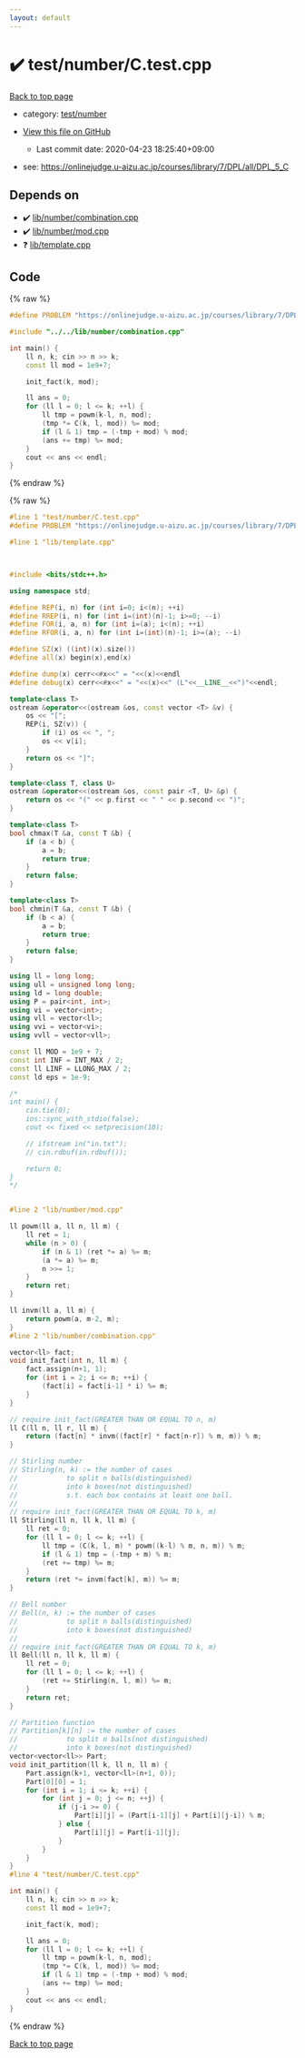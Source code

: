 ```yaml
---
layout: default
---
```


<!-- mathjax config similar to math.stackexchange -->
<script type="text/javascript" async
  src="https://cdnjs.cloudflare.com/ajax/libs/mathjax/2.7.5/MathJax.js?config=TeX-MML-AM_CHTML">
</script>
<script type="text/x-mathjax-config">
  MathJax.Hub.Config({
    TeX: { equationNumbers: { autoNumber: "AMS" }},
    tex2jax: {
      inlineMath: [ ['$','$'] ],
      processEscapes: true
    },
    "HTML-CSS": { matchFontHeight: false },
    displayAlign: "left",
    displayIndent: "2em"
  });
</script>

<script type="text/javascript" src="https://cdnjs.cloudflare.com/ajax/libs/jquery/3.4.1/jquery.min.js"></script>
<script src="https://cdn.jsdelivr.net/npm/jquery-balloon-js@1.1.2/jquery.balloon.min.js" integrity="sha256-ZEYs9VrgAeNuPvs15E39OsyOJaIkXEEt10fzxJ20+2I=" crossorigin="anonymous"></script>
<script type="text/javascript" src="../../../assets/js/copy-button.js"></script>
<link rel="stylesheet" href="../../../assets/css/copy-button.css" />


# :heavy_check_mark: test/number/C.test.cpp

<a href="../../../index.html">Back to top page</a>

* category: <a href="../../../index.html#27c49c4e5cc6f85fad5dbff6f8f0ef1b">test/number</a>
* <a href="{{ site.github.repository_url }}/blob/master/test/number/C.test.cpp">View this file on GitHub</a>
    - Last commit date: 2020-04-23 18:25:40+09:00


* see: <a href="https://onlinejudge.u-aizu.ac.jp/courses/library/7/DPL/all/DPL_5_C">https://onlinejudge.u-aizu.ac.jp/courses/library/7/DPL/all/DPL_5_C</a>


## Depends on

* :heavy_check_mark: <a href="../../../library/lib/number/combination.cpp.html">lib/number/combination.cpp</a>
* :heavy_check_mark: <a href="../../../library/lib/number/mod.cpp.html">lib/number/mod.cpp</a>
* :question: <a href="../../../library/lib/template.cpp.html">lib/template.cpp</a>


## Code

<a id="unbundled"></a>
{% raw %}
```cpp
#define PROBLEM "https://onlinejudge.u-aizu.ac.jp/courses/library/7/DPL/all/DPL_5_C"

#include "../../lib/number/combination.cpp"

int main() {
    ll n, k; cin >> n >> k;
    const ll mod = 1e9+7;

    init_fact(k, mod);

    ll ans = 0;
    for (ll l = 0; l <= k; ++l) {
        ll tmp = powm(k-l, n, mod);
        (tmp *= C(k, l, mod)) %= mod;
        if (l & 1) tmp = (-tmp + mod) % mod;
        (ans += tmp) %= mod;
    }
    cout << ans << endl;
}

```
{% endraw %}

<a id="bundled"></a>
{% raw %}
```cpp
#line 1 "test/number/C.test.cpp"
#define PROBLEM "https://onlinejudge.u-aizu.ac.jp/courses/library/7/DPL/all/DPL_5_C"

#line 1 "lib/template.cpp"



#include <bits/stdc++.h>

using namespace std;

#define REP(i, n) for (int i=0; i<(n); ++i)
#define RREP(i, n) for (int i=(int)(n)-1; i>=0; --i)
#define FOR(i, a, n) for (int i=(a); i<(n); ++i)
#define RFOR(i, a, n) for (int i=(int)(n)-1; i>=(a); --i)

#define SZ(x) ((int)(x).size())
#define all(x) begin(x),end(x)

#define dump(x) cerr<<#x<<" = "<<(x)<<endl
#define debug(x) cerr<<#x<<" = "<<(x)<<" (L"<<__LINE__<<")"<<endl;

template<class T>
ostream &operator<<(ostream &os, const vector <T> &v) {
    os << "[";
    REP(i, SZ(v)) {
        if (i) os << ", ";
        os << v[i];
    }
    return os << "]";
}

template<class T, class U>
ostream &operator<<(ostream &os, const pair <T, U> &p) {
    return os << "(" << p.first << " " << p.second << ")";
}

template<class T>
bool chmax(T &a, const T &b) {
    if (a < b) {
        a = b;
        return true;
    }
    return false;
}

template<class T>
bool chmin(T &a, const T &b) {
    if (b < a) {
        a = b;
        return true;
    }
    return false;
}

using ll = long long;
using ull = unsigned long long;
using ld = long double;
using P = pair<int, int>;
using vi = vector<int>;
using vll = vector<ll>;
using vvi = vector<vi>;
using vvll = vector<vll>;

const ll MOD = 1e9 + 7;
const int INF = INT_MAX / 2;
const ll LINF = LLONG_MAX / 2;
const ld eps = 1e-9;

/*
int main() {
    cin.tie(0);
    ios::sync_with_stdio(false);
    cout << fixed << setprecision(10);

    // ifstream in("in.txt");
    // cin.rdbuf(in.rdbuf());

    return 0;
}
*/


#line 2 "lib/number/mod.cpp"

ll powm(ll a, ll n, ll m) {
    ll ret = 1;
    while (n > 0) {
        if (n & 1) (ret *= a) %= m;
        (a *= a) %= m;
        n >>= 1;
    }
    return ret;
}

ll invm(ll a, ll m) {
    return powm(a, m-2, m);
}
#line 2 "lib/number/combination.cpp"

vector<ll> fact;
void init_fact(int n, ll m) {
    fact.assign(n+1, 1);
    for (int i = 2; i <= n; ++i) {
        (fact[i] = fact[i-1] * i) %= m;
    }
}

// require init_fact(GREATER THAN OR EQUAL TO n, m)
ll C(ll n, ll r, ll m) {
    return (fact[n] * invm((fact[r] * fact[n-r]) % m, m)) % m;
}

// Stirling number
// Stirling(n, k) := the number of cases
//            to split n balls(distinguished)
//            into k boxes(not distinguished)
//            s.t. each box contains at least one ball.
//
// require init_fact(GREATER THAN OR EQUAL TO k, m)
ll Stirling(ll n, ll k, ll m) {
    ll ret = 0;
    for (ll l = 0; l <= k; ++l) {
        ll tmp = (C(k, l, m) * powm((k-l) % m, n, m)) % m;
        if (l & 1) tmp = (-tmp + m) % m;
        (ret += tmp) %= m;
    }
    return (ret *= invm(fact[k], m)) %= m;
}

// Bell number
// Bell(n, k) := the number of cases
//            to split n balls(distinguished)
//            into k boxes(not distinguished)
//
// require init_fact(GREATER THAN OR EQUAL TO k, m)
ll Bell(ll n, ll k, ll m) {
    ll ret = 0;
    for (ll l = 0; l <= k; ++l) {
        (ret += Stirling(n, l, m)) %= m;
    }
    return ret;
}

// Partition function
// Partition[k][n] := the number of cases
//            to split n balls(not distinguished)
//            into k boxes(not distinguished)
vector<vector<ll>> Part;
void init_partition(ll k, ll n, ll m) {
    Part.assign(k+1, vector<ll>(n+1, 0));
    Part[0][0] = 1;
    for (int i = 1; i <= k; ++i) {
        for (int j = 0; j <= n; ++j) {
            if (j-i >= 0) {
                Part[i][j] = (Part[i-1][j] + Part[i][j-i]) % m;
            } else {
                Part[i][j] = Part[i-1][j];
            }
        }
    }
}
#line 4 "test/number/C.test.cpp"

int main() {
    ll n, k; cin >> n >> k;
    const ll mod = 1e9+7;

    init_fact(k, mod);

    ll ans = 0;
    for (ll l = 0; l <= k; ++l) {
        ll tmp = powm(k-l, n, mod);
        (tmp *= C(k, l, mod)) %= mod;
        if (l & 1) tmp = (-tmp + mod) % mod;
        (ans += tmp) %= mod;
    }
    cout << ans << endl;
}

```
{% endraw %}

<a href="../../../index.html">Back to top page</a>

